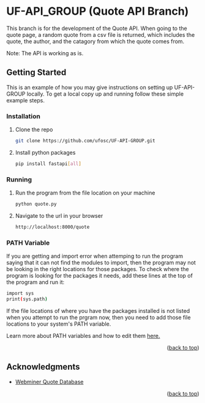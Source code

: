 # UF-API_GROUP (Quote API Branch)

This branch is for the development of the Quote API. When going to the quote page, a random quote from a csv file is returned, which includes the quote, the author, and the catagory from which the quote comes from.

Note: The API is working as is.

## Getting Started

This is an example of how you may give instructions on setting up UF-API-GROUP locally.
To get a local copy up and running follow these simple example steps.

### Installation

1. Clone the repo
   ```sh
   git clone https://github.com/ufosc/UF-API-GROUP.git
   ```
2. Install python packages
   ```sh
   pip install fastapi[all]
   ```

### Running

1. Run the program from the file location on your machine
   ```sh
   python quote.py
   ```
2. Navigate to the url in your browser
   ```sh
   http://localhost:8000/quote
   ```

### PATH Variable

If you are getting and import error when attemping to run the program saying that it can not find the modules to import, then the program may not be looking in the right locations for those packages. To check where the program is looking for the packages it needs, add these lines at the top of the program and run it:
```sh
import sys
print(sys.path)
```
If the file locations of where you have the packages installed is not listed when you attempt to run the prgram now, then you need to add those file locations to your system's PATH variable.

Learn more about PATH variables and how to edit them <a href="https://www.java.com/en/download/help/path.html">here.</a>

<p align="right">(<a href="#readme-top">back to top</a>)</p>

## Acknowledgments

* [Webminer Quote Database](https://thewebminer.com/buy-famous-quotes-database)

<p align="right">(<a href="#readme-top">back to top</a>)</p>